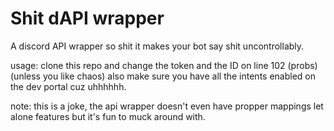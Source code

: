# Shit dAPI wrapper

A discord API wrapper so shit it makes your bot say shit uncontrollably.

usage: clone this repo and change the token and the ID on line 102 (probs)
(unless you like chaos) also make sure you have all the intents enabled on
the dev portal cuz uhhhhhh.

note: this is a joke, the api wrapper doesn't even have propper mappings let
alone features but it's fun to muck around with.
